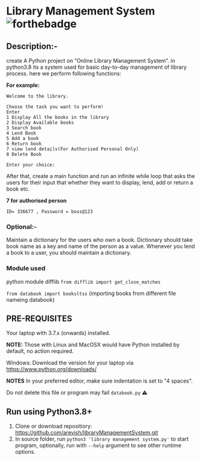 # Library Management System    ![forthebadge](https://forthebadge.com/images/badges/made-with-python.svg)

## Description:-
create A Python project on “Online Library Management System”. in python3.8  its a system used for basic day-to-day management of library process. here we perform following functions:

**For example:**
```
Welcome to the library.

Choose the task you want to perform!   
Enter
1 Display All the books in the library 
2 Display Available books 
3 Search book
4 Lend Book
5 Add a book
6 Return book
7 view lend details(For Authorised Personal Only)
8 Delete Book

Enter your choice:
```
After that, create a main function and run an infinite while loop that asks the users for their input that whether they want to display, lend, add or return a book etc.

**7 for authorised person**
```
ID= 336677 , Password = boss@123
```
### Optional:-
Maintain a dictionary for the users who own a book. Dictionary should take book name as a key and name of the person as a value. Whenever you lend a book to a user, you should maintain a dictionary.


### Module used
python module difflib `from difflib import get_close_matches`

`from databook import booksltss` (importing books from different file nameing databook)

## PRE-REQUISITES
Your laptop with 3.7.x (onwards) installed.

**NOTE:** Those with Linux and MacOSX would have Python installed by default, no action required.

Windows: Download the version for your laptop via https://www.python.org/downloads/

**NOTES**
In your preferred editor, make sure indentation is set to "4 spaces".

Do not delete this file or program may fail `databook.py` :warning:

## Run using Python3.8+
1. Clone or download repositiory: https://github.com/arevish/libraryManagementSystem.git
2. In source folder, run `python3 'library management system.py'` to start program, optionally, run with `--help` argument to see other runtime options.
